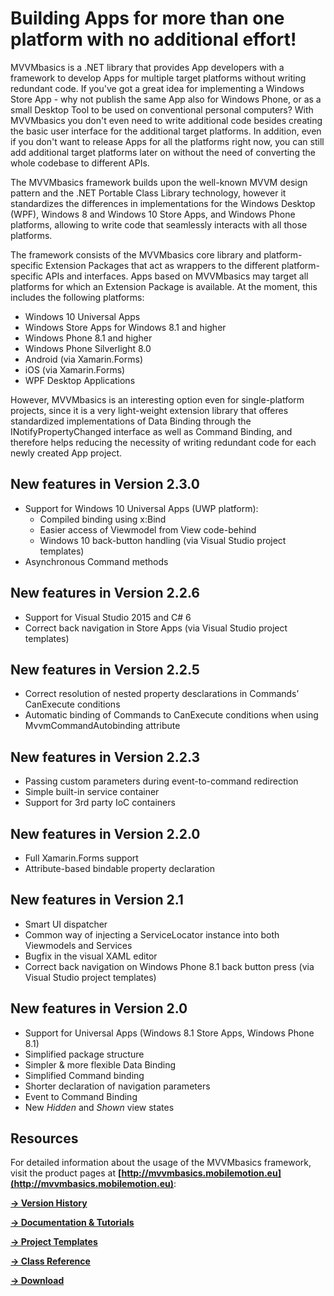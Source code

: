 # Building Apps for more than one platform with no additional effort!

MVVMbasics is a .NET library that provides App developers with a framework to develop Apps for multiple target platforms without writing redundant code. If you've got a great idea for implementing a Windows Store App - why not publish the same App also for Windows Phone, or as a small Desktop Tool to be used on conventional personal computers? With MVVMbasics you don't even need to write additional code besides creating the basic user interface for the additional target platforms. In addition, even if you don't want to release Apps for all the platforms right now, you can still add additional target platforms later on without the need of converting the whole codebase to different APIs.

The MVVMbasics framework builds upon the well-known MVVM design pattern and the .NET Portable Class Library technology, however it standardizes the differences in implementations for the Windows Desktop (WPF), Windows 8 and Windows 10 Store Apps, and Windows Phone platforms, allowing to write code that seamlessly interacts with all those platforms.

The framework consists of the MVVMbasics core library and platform-specific Extension Packages that act as wrappers to the different platform-specific APIs and interfaces. Apps based on MVVMbasics may target all platforms for which an Extension Package is available. At the moment, this includes the following platforms:
* Windows 10 Universal Apps
* Windows Store Apps for Windows 8.1 and higher
* Windows Phone 8.1 and higher
* Windows Phone Silverlight 8.0
* Android (via Xamarin.Forms)
* iOS (via Xamarin.Forms)
* WPF Desktop Applications

However, MVVMbasics is an interesting option even for single-platform projects, since it is a very light-weight extension library that offeres standardized implementations of Data Binding through the INotifyPropertyChanged interface as well as Command Binding, and therefore helps reducing the necessity of writing redundant code for each newly created App project.

## New features in Version 2.3.0
* Support for Windows 10 Universal Apps (UWP platform):
  * Compiled binding using x:Bind
  * Easier access of Viewmodel from View code-behind
  * Windows 10 back-button handling (via Visual Studio project templates)
* Asynchronous Command methods

## New features in Version 2.2.6
* Support for Visual Studio 2015 and C# 6
* Correct back navigation in Store Apps (via Visual Studio project templates)

## New features in Version 2.2.5
* Correct resolution of nested property desclarations in Commands’ CanExecute conditions
* Automatic binding of Commands to CanExecute conditions when using MvvmCommandAutobinding attribute

## New features in Version 2.2.3
* Passing custom parameters during event-to-command redirection
* Simple built-in service container
* Support for 3rd party IoC containers

## New features in Version 2.2.0
* Full Xamarin.Forms support
* Attribute-based bindable property declaration

## New features in Version 2.1
* Smart UI dispatcher
* Common way of injecting a ServiceLocator instance into both Viewmodels and Services
* Bugfix in the visual XAML editor
* Correct back navigation on Windows Phone 8.1 back button press (via Visual Studio project templates)

## New features in Version 2.0
* Support for Universal Apps (Windows 8.1 Store Apps, Windows Phone 8.1)
* Simplified package structure
* Simpler & more flexible Data Binding
* Simplified Command binding
* Shorter declaration of navigation parameters
* Event to Command Binding
* New _Hidden_ and _Shown_ view states

## Resources
For detailed information about the usage of the MVVMbasics framework, visit the product pages at **[http://mvvmbasics.mobilemotion.eu](http://mvvmbasics.mobilemotion.eu)**:

**[→ Version History](http://www.mobilemotion.eu/?page_id=1142&amp;lang=en)**

**[→ Documentation & Tutorials](http://www.mobilemotion.eu/?page_id=739&amp;lang=en)**

**[→ Project Templates](http://www.mobilemotion.eu/?page_id=747&amp;lang=en)**

**[→ Class Reference](http://mvvmbasics.mobilemotion.eu/reference/)**

**[→ Download](http://www.mobilemotion.eu/?page_id=751&amp;lang=en)**
